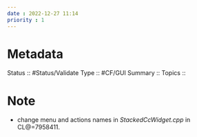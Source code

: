 ```yaml
---
date : 2022-12-27 11:14
priority : 1
---
```

# Metadata
Status :: #Status/Validate 
Type :: #CF/GUI 
Summary :: 
Topics :: 
# Note
* change menu and actions names in *StackedCcWidget.cpp* in CL@=7958411.